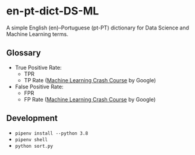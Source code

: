 # en-pt-dict-DS-ML

A simple English (en)–Portuguese (pt-PT) dictionary for Data Science and Machine Learning terms.

## Glossary

- True Positive Rate:
  - TPR
  - TP Rate ([Machine Learning Crash Course](https://developers.google.com/machine-learning/crash-course/classification/roc-and-auc) by Google)
- False Positive Rate:
  - FPR
  - FP Rate ([Machine Learning Crash Course](https://developers.google.com/machine-learning/crash-course/classification/roc-and-auc) by Google)

## Development

- `pipenv install --python 3.8`
- `pipenv shell`
- `python sort.py`
